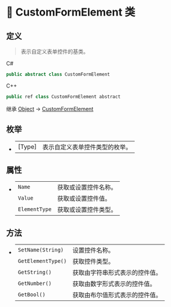 # 🔖 CustomFormElement 类

## 定义

>表示自定义表单控件的基类。

C#
```cs
public abstract class CustomFormElement
```
C++
```cpp
public ref class CustomFormElement abstract
```

继承 [Object](https://docs.microsoft.com/DotNET/api/system.object) → [CustomFormElement](CustomFormElement)

## 枚举

- 
    |||
    |-|-|
    |[Type]|表示自定义表单控件类型的枚举。|


## 属性

- 
    |||
    |-|-|
    |`Name`|获取或设置控件名称。|
    |`Value`|获取或设置控件值。|
    |`ElementType`|获取或设置控件类型。|

## 方法

- 
    |||
    |-|-|
    |`SetName(String)`|设置控件名称。|
    |`GetElementType()`|获取控件类型。|
    |`GetString()`|获取由字符串形式表示的控件值。|
    |`GetNumber()`|获取由数字形式表示的控件值。|
    |`GetBool()`|获取由布尔值形式表示的控件值。|